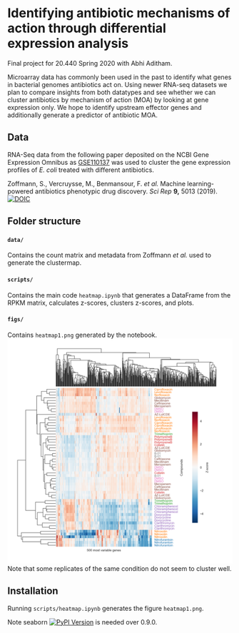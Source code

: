 # Identifying antibiotic mechanisms of action through differential expression analysis

Final project for 20.440 Spring 2020 with Abhi Aditham.

Microarray data has commonly been used in the past to identify what genes in bacterial genomes antibiotics act on. Using newer RNA-seq datasets we plan to compare insights from both datatypes and see whether we can cluster antibiotics by mechanism of action (MOA) by looking at gene expression only. We hope to identify upstream effector genes and additionally generate a predictor of antibiotic MOA.

## Data
RNA-Seq data from the following paper deposited on the NCBI Gene Expression Omnibus as [GSE110137](https://www.ncbi.nlm.nih.gov/geo/query/acc.cgi?acc=GSE110137) was used to cluster the gene expression profiles of <em>E. coli</em> treated with different antibiotics.

Zoffmann, S., Vercruysse, M., Benmansour, F. <em>et al.</em> Machine learning-powered antibiotics phenotypic drug discovery. <em>Sci Rep</em> **9,** 5013 (2019).
[![DOIC](https://img.shields.io/badge/DOI-10.1038/s41598--019--39387--9-blue.svg)](https://doi.org/10.1038/s41598-019-39387-9)

## Folder structure
#### `data/`
Contains the count matrix and metadata from Zoffmann <em>et al.</em> used to generate the clustermap.
#### `scripts/`
Contains the main code `heatmap.ipynb` that generates a DataFrame from the RPKM matrix, calculates z-scores, clusters z-scores, and plots.
#### `figs/`
Contains `heatmap1.png` generated by the notebook.
![Clustermap](./figs/heatmap1.png)
Note that some replicates of the same condition do not seem to cluster well.

## Installation
Running `scripts/heatmap.ipynb` generates the figure `heatmap1.png`.

Note seaborn [![PyPI Version](https://img.shields.io/pypi/v/seaborn.svg)](https://pypi.org/project/seaborn/)
is needed over 0.9.0.


 


